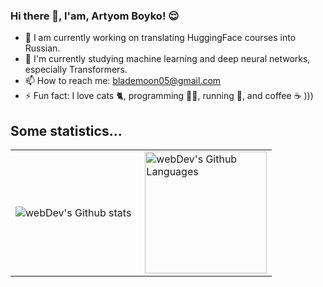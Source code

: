 ### Hi there 👋, I'am, Artyom Boyko! 😌 

- 🔭 I am currently working on translating HuggingFace courses into Russian.
- 🌱 I'm currently studying machine learning and deep neural networks, especially Transformers.
- 📫 How to reach me: blademoon05@gmail.com
- ⚡ Fun fact: I love cats 🐈, programming 👨‍💻, running 🏃, and coffee ☕ )))

## Some statistics...

<table>
  <tr>
    <td>
      <img align="left" src="http://github-readme-streak-stats.herokuapp.com?user=blademoon&theme=dark&background=000000" alt="webDev's Github stats" />
    </td>
    <td>
      <img height="195px" align="right" alt="webDev's Github Languages" src="https://github-readme-stats-sigma-five.vercel.app/api/top-langs/?username=blademoon&layout=compact&theme=vision-friendly-dark" />
    </td>
  </tr>
</table>

<!--
**blademoon/blademoon** is a ✨ _special_ ✨ repository because its `README.md` (this file) appears on your GitHub profile.

Here are some ideas to get you started:


- 👯 I’m looking to collaborate on ...
- 🤔 I’m looking for help with ...
- 💬 Ask me about ...
- 😄 Pronouns: ...
- ⚡ Fun fact: ...
-->



